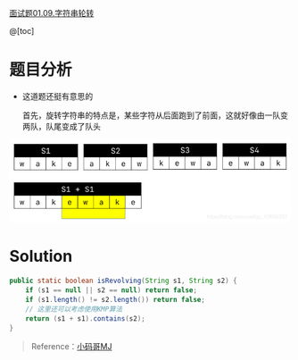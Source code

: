 ﻿[面试题01.09.字符串轮转](https://leetcode-cn.com/problems/string-rotation-lcci/)

@[toc]

# 题目分析

- 这道题还挺有意思的

    首先，旋转字符串的特点是，某些字符从后面跑到了前面，这就好像由一队变两队，队尾变成了队头

![在这里插入图片描述](images/%E9%9D%A2%E8%AF%95%E9%A2%9801.09.%E5%AD%97%E7%AC%A6%E4%B8%B2%E8%BD%AE%E8%BD%AC/2020050718120080.png)


# Solution

```java
public static boolean isRevolving(String s1, String s2) {
    if (s1 == null || s2 == null) return false;
    if (s1.length() != s2.length()) return false;
    // 这里还可以考虑使用KMP算法
    return (s1 + s1).contains(s2);
}
```

> Reference：[小码哥MJ](https://space.bilibili.com/325538782/)
